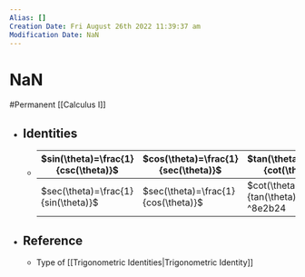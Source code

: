 ```yaml
---
Alias: []
Creation Date: Fri August 26th 2022 11:39:37 am 
Modification Date: NaN
---
```

# NaN
#Permanent [[Calculus I]]

- ## Identities
	- $sin(\theta)=\frac{1}{csc(\theta)}$|$cos(\theta)=\frac{1}{sec(\theta)}$|$tan(\theta)=\frac{1}{cot(\theta)}$
	  ---|---|---
	  $sec(\theta)=\frac{1}{sin(\theta)}$|$sec(\theta)=\frac{1}{cos(\theta)}$|$cot(\theta)=\frac{1}{tan(\theta)}$ ^8e2b24
- ## Reference
	- Type of [[Trigonometric Identities|Trigonometric Identity]]